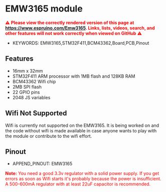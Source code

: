 <!--- Copyright (c) 2013 Gordon Williams, Pur3 Ltd. See the file LICENSE for copying permission. -->
EMW3165 module
=====================

<span style="color:red">:warning: **Please view the correctly rendered version of this page at https://www.espruino.com/Emw3165. Links, lists, videos, search, and other features will not work correctly when viewed on GitHub** :warning:</span>

* KEYWORDS: EMW3165,STM32F411,BCM43362,Board,PCB,Pinout

Features
-------

* 16mm x 32mm
* STM32F411 ARM processor with 1MB flash and 128KB RAM
* BCM43362 Wifi chip
* 2MB SPI flash
* 22 GPIO pins
* 2048 JS variables

Wifi Not Supported
-------------
Wifi is currently not supported on the EMW3165. It is being worked on and the code without
wifi is made available in case anyone wants to play with the module or contribute to the wifi
effort.

Pinout
------

* APPEND_PINOUT: EMW3165

<span style="color: red">**Note:** You need a good 3.3v regulator with a solid power supply.
If you get errors as soon as Wifi starts it's probably because the power is insufficient.
A 500-600mA regulator with at least 22uF capacitor is recommended.</span>
